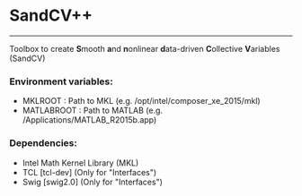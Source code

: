 # SandCV++
---

Toolbox to create **S**mooth **a**nd **n**onlinear **d**ata-driven **C**ollective **V**ariables (SandCV)

### Environment variables:
- MKLROOT    : Path to MKL    (e.g. /opt/intel/composer_xe_2015/mkl)
- MATLABROOT : Path to MATLAB (e.g. /Applications/MATLAB_R2015b.app)

### Dependencies:
- Intel Math Kernel Library (MKL)
- TCL [tcl-dev] (Only for "Interfaces")
- Swig [swig2.0] (Only for "Interfaces")
